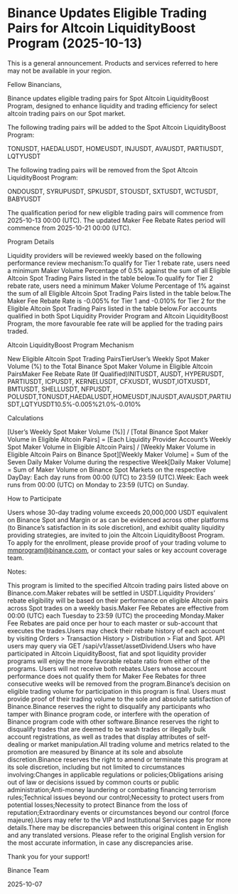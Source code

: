 # Binance Updates Eligible Trading Pairs for Altcoin LiquidityBoost Program (2025-10-13)

This is a general announcement. Products and services referred to here may not be available in your region.

Fellow Binancians,

Binance updates eligible trading pairs for Spot Altcoin LiquidityBoost Program, designed to enhance liquidity and trading efficiency for select altcoin trading pairs on our Spot market. 

The following trading pairs will be added to the Spot Altcoin LiquidityBoost Program:

TONUSDT, HAEDALUSDT, HOMEUSDT, INJUSDT, AVAUSDT, PARTIUSDT, LQTYUSDT

The following trading pairs will be removed from the Spot Altcoin LiquidityBoost Program:

ONDOUSDT, SYRUPUSDT, SPKUSDT, STOUSDT, SXTUSDT, WCTUSDT, BABYUSDT

The qualification period for new eligible trading pairs will commence from 2025-10-13 00:00 (UTC). The updated Maker Fee Rebate Rates period will commence from 2025-10-21 00:00 (UTC). 

Program Details

Liquidity providers will be reviewed weekly based on the following performance review mechanism:To qualify for Tier 1 rebate rate, users need a minimum Maker Volume Percentage of 0.5% against the sum of all Eligible Altcoin Spot Trading Pairs listed in the table below.To qualify for Tier 2 rebate rate, users need a minimum Maker Volume Percentage of 1% against the sum of all Eligible Altcoin Spot Trading Pairs listed in the table below.The Maker Fee Rebate Rate is -0.005% for Tier 1 and -0.010% for Tier 2 for the Eligible Altcoin Spot Trading Pairs listed in the table below.For accounts qualified in both Spot Liquidity Provider Program and Altcoin LiquidityBoost Program, the more favourable fee rate will be applied for the trading pairs traded.

Altcoin LiquidityBoost Program Mechanism

New Eligible Altcoin Spot Trading PairsTierUser’s Weekly Spot Maker Volume (%) to the Total Binance Spot Maker Volume in Eligible Altcoin PairsMaker Fee Rebate Rate (If Qualified)INITUSDT, AUSDT, HYPERUSDT, PARTIUSDT, ICPUSDT, KERNELUSDT, CFXUSDT, WUSDT,IOTXUSDT,  BMTUSDT, SHELLUSDT, NFPUSDT, POLUSDT,TONUSDT,HAEDALUSDT,HOMEUSDT,INJUSDT,AVAUSDT,PARTIUSDT,LQTYUSDT10.5%-0.005%21.0%-0.010%

Calculations

[User’s Weekly Spot Maker Volume (%)] / [Total Binance Spot Maker Volume in Eligible Altcoin Pairs] = [Each Liquidity Provider Account’s Weekly Spot Maker Volume in Eligible Altcoin Pairs] / [Weekly Maker Volume in Eligible Altcoin Pairs on Binance Spot][Weekly Maker Volume] = Sum of the Seven Daily Maker Volume during the respective Week[Daily Maker Volume] = Sum of Maker Volume on Binance Spot Markets on the respective DayDay: Each day runs from 00:00 (UTC) to 23:59 (UTC).Week: Each week runs from 00:00 (UTC) on Monday to 23:59 (UTC) on Sunday.

How to Participate

Users whose 30-day trading volume exceeds 20,000,000 USDT equivalent on Binance Spot and Margin or as can be evidenced across other platforms (to Binance’s satisfaction in its sole discretion), and exhibit quality liquidity providing strategies, are invited to join the Altcoin LiquidityBoost Program. To apply for the enrollment, please provide proof of your trading volume to mmprogram@binance.com, or contact your sales or key account coverage team.

Notes:

This program is limited to the specified Altcoin trading pairs listed above on Binance.com.Maker rebates will be settled in USDT.Liquidity Providers’ rebate eligibility will be based on their performance on eligible Altcoin pairs across Spot trades on a weekly basis.Maker Fee Rebates are effective from 00:00 (UTC) each Tuesday to 23:59 (UTC) the proceeding Monday.Maker Fee Rebates are paid once per hour to each master or sub-account that executes the trades.Users may check their rebate history of each account by visiting Orders > Transaction History > Distribution > Fiat and Spot. API users may query via GET /sapi/v1/asset/assetDividend.Users who have participated in Altcoin LiquidityBoost, fiat and spot liquidity provider programs will enjoy the more favorable rebate ratio from either of the programs. Users will not receive both rebates.Users whose account performance does not qualify them for Maker Fee Rebates for three consecutive weeks will be removed from the program.Binance’s decision on eligible trading volume for participation in this program is final. Users must provide proof of their trading volume to the sole and absolute satisfaction of Binance.Binance reserves the right to disqualify any participants who tamper with Binance program code, or interfere with the operation of Binance program code with other software.Binance reserves the right to disqualify trades that are deemed to be wash trades or illegally bulk account registrations, as well as trades that display attributes of self-dealing or market manipulation.All trading volume and metrics related to the promotion are measured by Binance at its sole and absolute discretion.Binance reserves the right to amend or terminate this program at its sole discretion, including but not limited to circumstances involving:Changes in applicable regulations or policies;Obligations arising out of law or decisions issued by common courts or public administration;Anti-money laundering or combating financing terrorism rules;Technical issues beyond our control;Necessity to protect users from potential losses;Necessity to protect Binance from the loss of reputation;Extraordinary events or circumstances beyond our control (force majeure).Users may refer to the VIP and Institutional Services page for more details.There may be discrepancies between this original content in English and any translated versions. Please refer to the original English version for the most accurate information, in case any discrepancies arise.

Thank you for your support!

Binance Team

2025-10-07